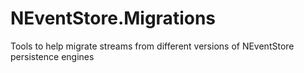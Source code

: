 NEventStore.Migrations
======================

Tools to help migrate streams from different versions of NEventStore persistence engines
